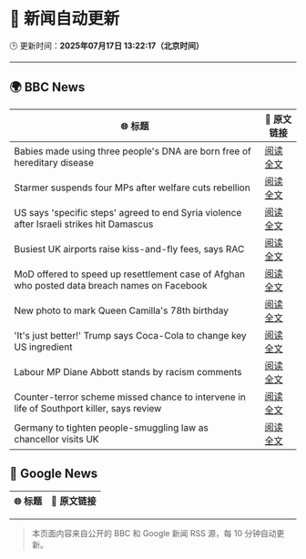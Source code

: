 # 🧠 新闻自动更新

🕒 更新时间：**2025年07月17日 13:22:17（北京时间）**

---

## 🌍 BBC News

| 🌐 标题 | 🔗 原文链接 |
|--------|-------------|
| Babies made using three people's DNA are born free of hereditary disease | [阅读全文](https://www.bbc.com/news/articles/cn8179z199vo) |
| Starmer suspends four MPs after welfare cuts rebellion | [阅读全文](https://www.bbc.com/news/articles/c5y7zqdwzqyo) |
| US says 'specific steps' agreed to end Syria violence after Israeli strikes hit Damascus | [阅读全文](https://www.bbc.com/news/articles/cp90l77187zo) |
| Busiest UK airports raise kiss-and-fly fees, says RAC | [阅读全文](https://www.bbc.com/news/articles/cwyg0ly2ld8o) |
| MoD offered to speed up resettlement case of Afghan who posted data breach names on Facebook | [阅读全文](https://www.bbc.com/news/articles/c0rvyqd7wq2o) |
| New photo to mark Queen Camilla's 78th birthday | [阅读全文](https://www.bbc.com/news/articles/cdezjjkzy52o) |
| 'It's just better!' Trump says Coca-Cola to change key US ingredient | [阅读全文](https://www.bbc.com/news/articles/czxe59zl8qzo) |
| Labour MP Diane Abbott stands by racism comments | [阅读全文](https://www.bbc.com/news/articles/cwye24vjnn8o) |
| Counter-terror scheme missed chance to intervene in life of Southport killer, says review | [阅读全文](https://www.bbc.com/news/articles/c74zy014x84o) |
| Germany to tighten people-smuggling law as chancellor visits UK | [阅读全文](https://www.bbc.com/news/articles/cq6m10g7e35o) |

## 📰 Google News

| 🌐 标题 | 🔗 原文链接 |
|--------|-------------|

---
> 本页面内容来自公开的 BBC 和 Google 新闻 RSS 源，每 10 分钟自动更新。
